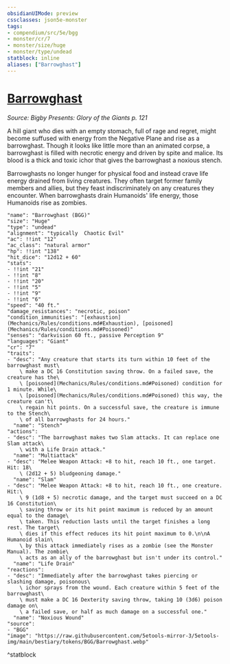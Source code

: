 ```yaml
---
obsidianUIMode: preview
cssclasses: json5e-monster
tags:
- compendium/src/5e/bgg
- monster/cr/7
- monster/size/huge
- monster/type/undead
statblock: inline
aliases: ["Barrowghast"]
---
```

# [Barrowghast](Mechanics\bestiary\undead/barrowghast-bgg.md)
*Source: Bigby Presents: Glory of the Giants p. 121*  

A hill giant who dies with an empty stomach, full of rage and regret, might become suffused with energy from the Negative Plane and rise as a barrowghast. Though it looks like little more than an animated corpse, a barrowghast is filled with necrotic energy and driven by spite and malice. Its blood is a thick and toxic ichor that gives the barrowghast a noxious stench.

Barrowghasts no longer hunger for physical food and instead crave life energy drained from living creatures. They often target former family members and allies, but they feast indiscriminately on any creatures they encounter. When barrowghasts drain Humanoids' life energy, those Humanoids rise as zombies.

```statblock
"name": "Barrowghast (BGG)"
"size": "Huge"
"type": "undead"
"alignment": "typically  Chaotic Evil"
"ac": !!int "12"
"ac_class": "natural armor"
"hp": !!int "138"
"hit_dice": "12d12 + 60"
"stats":
- !!int "21"
- !!int "8"
- !!int "20"
- !!int "5"
- !!int "9"
- !!int "6"
"speed": "40 ft."
"damage_resistances": "necrotic, poison"
"condition_immunities": "[exhaustion](Mechanics/Rules/conditions.md#Exhaustion), [poisoned](Mechanics/Rules/conditions.md#Poisoned)"
"senses": "darkvision 60 ft., passive Perception 9"
"languages": "Giant"
"cr": "7"
"traits":
- "desc": "Any creature that starts its turn within 10 feet of the barrowghast must\
    \ make a DC 16 Constitution saving throw. On a failed save, the creature has the\
    \ [poisoned](Mechanics/Rules/conditions.md#Poisoned) condition for 1 minute. While\
    \ [poisoned](Mechanics/Rules/conditions.md#Poisoned) this way, the creature can't\
    \ regain hit points. On a successful save, the creature is immune to the Stench\
    \ of all barrowghasts for 24 hours."
  "name": "Stench"
"actions":
- "desc": "The barrowghast makes two Slam attacks. It can replace one Slam attack\
    \ with a Life Drain attack."
  "name": "Multiattack"
- "desc": "Melee Weapon Attack: +8 to hit, reach 10 ft., one target. Hit: 18\
    \ (2d12 + 5) bludgeoning damage."
  "name": "Slam"
- "desc": "Melee Weapon Attack: +8 to hit, reach 10 ft., one creature. Hit:\
    \ 9 (1d8 + 5) necrotic damage, and the target must succeed on a DC 16 Constitution\
    \ saving throw or its hit point maximum is reduced by an amount equal to the damage\
    \ taken. This reduction lasts until the target finishes a long rest. The target\
    \ dies if this effect reduces its hit point maximum to 0.\n\nA Humanoid slain\
    \ by this attack immediately rises as a zombie (see the Monster Manual). The zombie\
    \ acts as an ally of the barrowghast but isn't under its control."
  "name": "Life Drain"
"reactions":
- "desc": "Immediately after the barrowghast takes piercing or slashing damage, poisonous\
    \ ichor sprays from the wound. Each creature within 5 feet of the barrowghast\
    \ must make a DC 16 Dexterity saving throw, taking 10 (3d6) poison damage on\
    \ a failed save, or half as much damage on a successful one."
  "name": "Noxious Wound"
"source":
- "BGG"
"image": "https://raw.githubusercontent.com/5etools-mirror-3/5etools-img/main/bestiary/tokens/BGG/Barrowghast.webp"
```
^statblock